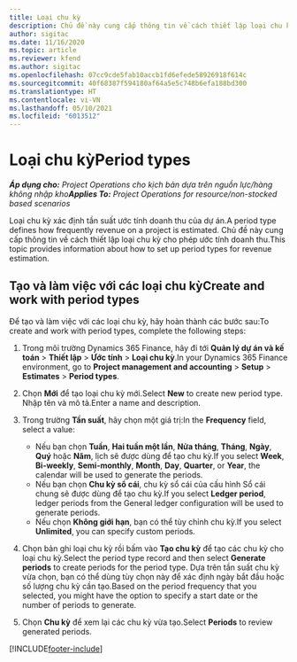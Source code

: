 ```yaml
---
title: Loại chu kỳ
description: Chủ đề này cung cấp thông tin về cách thiết lập loại chu kỳ cho phép ước tính doanh thu.
author: sigitac
ms.date: 11/16/2020
ms.topic: article
ms.reviewer: kfend
ms.author: sigitac
ms.openlocfilehash: 07cc9cde5fab10accb1fd6efede58926918f614c
ms.sourcegitcommit: 40f68387f594180af64a5e5c748b6efa188bd300
ms.translationtype: HT
ms.contentlocale: vi-VN
ms.lasthandoff: 05/10/2021
ms.locfileid: "6013512"
---
```

# <a name="period-types"></a><span data-ttu-id="23c0e-103">Loại chu kỳ</span><span class="sxs-lookup"><span data-stu-id="23c0e-103">Period types</span></span>

<span data-ttu-id="23c0e-104">_**Áp dụng cho:** Project Operations cho kịch bản dựa trên nguồn lực/hàng không nhập kho_</span><span class="sxs-lookup"><span data-stu-id="23c0e-104">_**Applies To:** Project Operations for resource/non-stocked based scenarios_</span></span>

<span data-ttu-id="23c0e-105">Loại chu kỳ xác định tần suất ước tính doanh thu của dự án.</span><span class="sxs-lookup"><span data-stu-id="23c0e-105">A period type defines how frequently revenue on a project is estimated.</span></span> <span data-ttu-id="23c0e-106">Chủ đề này cung cấp thông tin về cách thiết lập loại chu kỳ cho phép ước tính doanh thu.</span><span class="sxs-lookup"><span data-stu-id="23c0e-106">This topic provides information about how to set up period types for revenue estimation.</span></span> 

## <a name="create-and-work-with-period-types"></a><span data-ttu-id="23c0e-107">Tạo và làm việc với các loại chu kỳ</span><span class="sxs-lookup"><span data-stu-id="23c0e-107">Create and work with period types</span></span>
<span data-ttu-id="23c0e-108">Để tạo và làm việc với các loại chu kỳ, hãy hoàn thành các bước sau:</span><span class="sxs-lookup"><span data-stu-id="23c0e-108">To create and work with period types, complete the following steps:</span></span>

1. <span data-ttu-id="23c0e-109">Trong môi trường Dynamics 365 Finance, hãy đi tới **Quản lý dự án và kế toán** > **Thiết lập** > **Ước tính** > **Loại chu kỳ**.</span><span class="sxs-lookup"><span data-stu-id="23c0e-109">In your Dynamics 365 Finance environment, go to **Project management and accounting** > **Setup** > **Estimates** > **Period types**.</span></span>
2. <span data-ttu-id="23c0e-110">Chọn **Mới** để tạo loại chu kỳ mới.</span><span class="sxs-lookup"><span data-stu-id="23c0e-110">Select **New** to create new period type.</span></span> <span data-ttu-id="23c0e-111">Nhập tên và mô tả.</span><span class="sxs-lookup"><span data-stu-id="23c0e-111">Enter a name and description.</span></span>
3. <span data-ttu-id="23c0e-112">Trong trường **Tần suất**, hãy chọn một giá trị:</span><span class="sxs-lookup"><span data-stu-id="23c0e-112">In the **Frequency** field, select a value:</span></span>

    - <span data-ttu-id="23c0e-113">Nếu bạn chọn **Tuần**, **Hai tuần một lần**, **Nửa tháng**, **Tháng**, **Ngày**, **Quý** hoặc **Năm**, lịch sẽ được dùng để tạo chu kỳ.</span><span class="sxs-lookup"><span data-stu-id="23c0e-113">If you select **Week**, **Bi-weekly**, **Semi-monthly**, **Month**, **Day**, **Quarter**, or **Year**, the calendar will be used to generate the periods.</span></span> 
    - <span data-ttu-id="23c0e-114">Nếu bạn chọn **Chu kỳ sổ cái**, chu kỳ sổ cái của cấu hình Sổ cái chung sẽ được dùng để tạo chu kỳ.</span><span class="sxs-lookup"><span data-stu-id="23c0e-114">If you select **Ledger period**, ledger periods from the General ledger configuration will be used to generate periods.</span></span>
    - <span data-ttu-id="23c0e-115">Nếu chọn **Không giới hạn**, bạn có thể tùy chỉnh chu kỳ.</span><span class="sxs-lookup"><span data-stu-id="23c0e-115">If you select **Unlimited**, you can specify custom periods.</span></span>
4. <span data-ttu-id="23c0e-116">Chọn bản ghi loại chu kỳ rồi bấm vào **Tạo chu kỳ** để tạo các chu kỳ cho loại chu kỳ.</span><span class="sxs-lookup"><span data-stu-id="23c0e-116">Select the period type record and then select **Generate periods** to create periods for the period type.</span></span> <span data-ttu-id="23c0e-117">Dựa trên tần suất chu kỳ vừa chọn, bạn có thể dùng tùy chọn này để xác định ngày bắt đầu hoặc số lượng chu kỳ cần tạo.</span><span class="sxs-lookup"><span data-stu-id="23c0e-117">Based on the period frequency that you selected, you might have the option to specify a start date or the number of periods to generate.</span></span>
5. <span data-ttu-id="23c0e-118">Chọn **Chu kỳ** để xem lại các chu kỳ vừa tạo.</span><span class="sxs-lookup"><span data-stu-id="23c0e-118">Select **Periods** to review generated periods.</span></span>



[!INCLUDE[footer-include](../includes/footer-banner.md)]
